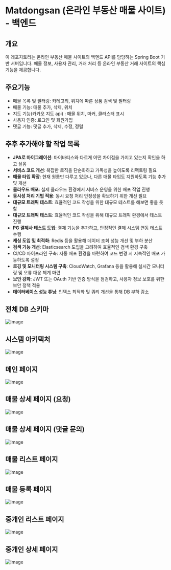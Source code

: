 # Matdongsan (온라인 부동산 매물 사이트) - 백엔드

## 개요
이 레포지토리는 온라인 부동산 매물 사이트의 백엔드 API를 담당하는 Spring Boot 기반 서버입니다. 
매물 정보, 사용자 관리, 거래 처리 등 온라인 부동산 거래 사이트의 핵심 기능을 제공합니다.

## 주요기능
- 매물 목록 및 필터링: 카테고리, 위치에 따른 상품 검색 및 필터링
- 매물 기능: 매물 추가, 삭제, 위치
- 지도 기능(카카오 지도 api) : 매물 위치, 마커, 클러스터 표시
- 사용자 인증: 로그인 및 회원가입
- 댓글 기능: 댓글 추가, 삭제, 수정, 정렬

## 추후 추가해야 할 작업 목록
- **JPA로 마이그레이션**: 마이바티스와 다르게 어떤 차이점을 가지고 있는지 확인을 하고 싶음
- **서비스 코드 개선**: 복잡한 로직을 단순화하고 가독성을 높이도록 리팩토링 필요
- **매물 타입 확장**: 현재 원룸만 다루고 있으나, 다른 매물 타입도 지원하도록 기능 추가 및 개선
- **클라우드 배포**: 실제 클라우드 환경에서 서비스 운영을 위한 배포 작업 진행
- **동시성 처리 기법 적용**: 동시 요청 처리 안정성을 확보하기 위한 개선 필요
- **대규모 트래픽 테스트**: 효율적인 코드 작성을 위한 대규모 테스트를 해보면 좋을 듯함
- **대규모 트래픽 테스트**: 효율적인 코드 작성을 위해 대규모 트래픽 환경에서 테스트 진행
- **PG 결제사 테스트 도입**: 결제 기능을 추가하고, 안정적인 결제 시스템 연동 테스트 수행
- **캐싱 도입 및 최적화**: Redis 등을 활용해 데이터 조회 성능 개선 및 부하 분산
- **검색 기능 개선**: Elasticsearch 도입을 고려하여 효율적인 검색 환경 구축
- CI/CD 파이프라인 구축: 자동 배포 환경을 마련하여 코드 변경 시 지속적인 배포 가능하도록 설정
- **로깅 및 모니터링 시스템 구축**: CloudWatch, Grafana 등을 활용해 실시간 모니터링 및 오류 대응 체계 마련
- **보안 강화**: JWT 또는 OAuth 기반 인증 방식을 점검하고, 사용자 정보 보호를 위한 보안 정책 적용
- **데이터베이스 성능 튜닝**: 인덱스 최적화 및 쿼리 개선을 통해 DB 부하 감소

## 전체 DB 스키마
![image](https://github.com/user-attachments/assets/1b041f45-7c3b-4a84-adf3-f089c0343d2d)

## 시스템 아키텍처
![image](https://github.com/user-attachments/assets/b72ee163-2923-4cf0-a808-b91620f39a72)

## 메인 페이지
![image](https://github.com/user-attachments/assets/633a367e-eeb6-41a9-b5c8-c5ff9b3f4190)

## 매물 상세 페이지 (요청)
![image](https://github.com/user-attachments/assets/6a089b00-9d73-48ed-b5e8-b29ed32ee9e2)

## 매물 상세 페이지 (댓글 문의)
![image](https://github.com/user-attachments/assets/93ecd69d-28ed-492b-959e-d5d6a9be5fd0)

## 매물 리스트 페이지 
![image](https://github.com/user-attachments/assets/a086b7a5-02b0-4b67-8392-a802076411d2)

## 매물 등록 페이지
![image](https://github.com/user-attachments/assets/373e3e86-4039-4b5a-82a9-8936cf81a24d)

## 중개인 리스트 페이지
![image](https://github.com/user-attachments/assets/1cd1131c-cbc6-4413-866c-9b4c4763083a)

## 중개인 상세 페이지
![image](https://github.com/user-attachments/assets/5222cca6-0727-49e6-8722-c310bb1220a0)
